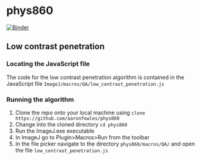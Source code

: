 # phys860
[![Binder](http://mybinder.org/badge.svg)](http://mybinder.org/repo/aaronfowles/phys860)

## Low contrast penetration

### Locating the JavaScript file

The code for the low contrast penetration algorithm is contained in the JavaScript file `ImageJ/macros/QA/low_contrast_penetration.js`

### Running the algorithm

1. Clone the repo onto your local machine using `clone https://github.com/aaronfowles/phys860`
2. Change into the cloned directory `cd phys860`
3. Run the ImageJ.exe executable
4. In ImageJ go to Plugin>Macros>Run from the toolbar
5. In the file picker navigate to the directory `phys860/macros/QA/` and open the file `low_contrast_penetration.js`
